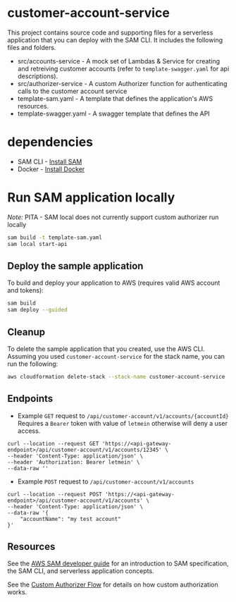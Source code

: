 # customer-account-service

This project contains source code and supporting files for a serverless application that you can deploy with the SAM CLI. It includes the following files and folders.

- src/accounts-service - A mock set of Lambdas & Service for creating and retreiving customer accounts (refer to `template-swagger.yaml` for api descriptions).
- src/authorizer-service - A custom Authorizer function for authenticating calls to the customer account service
- template-sam.yaml - A template that defines the application's AWS resources.
- template-swagger.yaml - A swagger template that defines the API

# dependencies
- SAM CLI - [Install SAM](https://docs.aws.amazon.com/serverless-application-model/latest/developerguide/serverless-sam-cli-install.html)
- Docker - [Install Docker](https://hub.docker.com/search/?type=edition&offering=community)

# Run SAM application locally
*Note:* PITA - SAM local does not currently support custom authorizer run locally

```bash
sam build -t template-sam.yaml
sam local start-api
```

## Deploy the sample application
To build and deploy your application to AWS (requires valid AWS account and tokens):

```bash
sam build
sam deploy --guided
```

## Cleanup
To delete the sample application that you created, use the AWS CLI. Assuming you used `customer-account-service` for the stack name, you can run the following:

```bash
aws cloudformation delete-stack --stack-name customer-account-service
```

## Endpoints
- Example `GET` request to `/api/customer-account/v1/accounts/{accountId}`
Requires a `Bearer` token with value of `letmein` otherwise will deny a user access.

```
curl --location --request GET 'https://<api-gateway-endpoint>/api/customer-account/v1/accounts/12345' \
--header 'Content-Type: application/json' \
--header 'Authorization: Bearer letmein' \
--data-raw ''
```

- Example `POST` request to `/api/customer-account/v1/accounts`

```
curl --location --request POST 'https://<api-gateway-endpoint>/api/customer-account/v1/accounts' \
--header 'Content-Type: application/json' \
--data-raw '{
	"accountName": "my test account"
}'
```

## Resources
See the [AWS SAM developer guide](https://docs.aws.amazon.com/serverless-application-model/latest/developerguide/what-is-sam.html) for an introduction to SAM specification, the SAM CLI, and serverless application concepts.

See the [Custom Authorizer Flow](https://docs.aws.amazon.com/apigateway/latest/developerguide/apigateway-use-lambda-authorizer.html) for details on how custom authorization works.